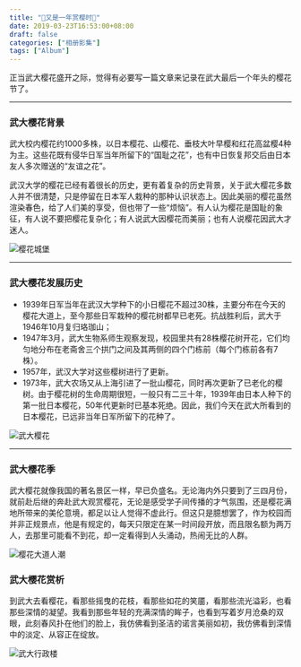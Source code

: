 ```yaml
---
title: "🌸又是一年赏樱时🌸"
date: 2019-03-23T16:53:00+08:00
draft: false
categories: ["相册影集"]
tags: ["Album"]
---
```


正当武大樱花盛开之际，觉得有必要写一篇文章来记录在武大最后一个年头的樱花节了。

---

### 武大樱花背景

武大校内樱花约1000多株，以日本樱花、山樱花、垂枝大叶早樱和红花高盆樱4种为主。这些花既有侵华日军当年所留下的“国耻之花”，也有中日恢复邦交后由日本友人多次赠送的“友谊之花”。

武汉大学的樱花已经有着很长的历史，更有着复杂的历史背景，关于武大樱花多数人并不很清楚，只是停留在日本军人栽种的那种认识状态上。因此美丽的樱花虽然渲染春色，给了人们美的享受，但也带了一些“烦恼”。有人认为樱花是国耻的象征，有人说不要把樱花复杂化；有人说武大因樱花而美丽；也有人说樱花因武大才迷人。

![樱花城堡](https://img.yeqiongzhou.top/yinghua4.jpg)

---

### 武大樱花发展历史

- 1939年日军当年在武汉大学种下的小日樱花不超过30株，主要分布在今天的樱花大道上，至今那些日军栽种的樱花树都早已老死。抗战胜利后，武大于1946年10月复归珞珈山；
- 1947年3月，武大生物系师生观察发现，校园里共有28株樱花树开花，它们均匀地分布在老斋舍三个拱门之间及其两侧的四个门栋前（每个门栋前各有7株）。
- 1957年，武汉大学对这些樱树进行了更新。
- 1973年，武大农场又从上海引进了一批山樱花，同时再次更新了已老化的樱树。由于樱花树的生命周期很短，一般只有二三十年，1939年由日本人种下的第一批日本樱花，50年代更新时已基本死绝。因此，我们今天在武大所看到的日本樱花，已远非当年日军所留下的花种了。

![武大樱花](https://img.yeqiongzhou.top/yinghua1.jpg)

---

### 武大樱花季

武大樱花就像我国的著名景区一样，早已负盛名。无论海内外只要到了三四月份，就前赴后继的奔赴武大观赏樱花，无论是感受学子间传播的才气氛围，还是樱花满地所带来的美伦意境，都足以让人觉得不虚此行。但这只是臆想罢了，作为校园而并非正规景点，他是有规定的，每天只限定在某一时间段开放，而且限名额为两万人，去那里可能看不到花，却一定看得到人头涌动，热闹无比的人群。

![樱花大道人潮](https://img.yeqiongzhou.top/yinghua2.jpg)

### 武大樱花赏析

到武大去看樱花，看那些摇曳的花枝，看那些如花的笑靥，看那些流光溢彩，也看那些深情的凝望。我看到那些年轻的充满深情的眸子，也看到写着岁月沧桑的双眼，此刻春风扑在他们的脸上，我仿佛看到圣洁的诺言美丽如初，我仿佛看到深情中的淡定、从容正在绽放。

![武大行政楼](https://img.yeqiongzhou.top/yinghua3.jpg)